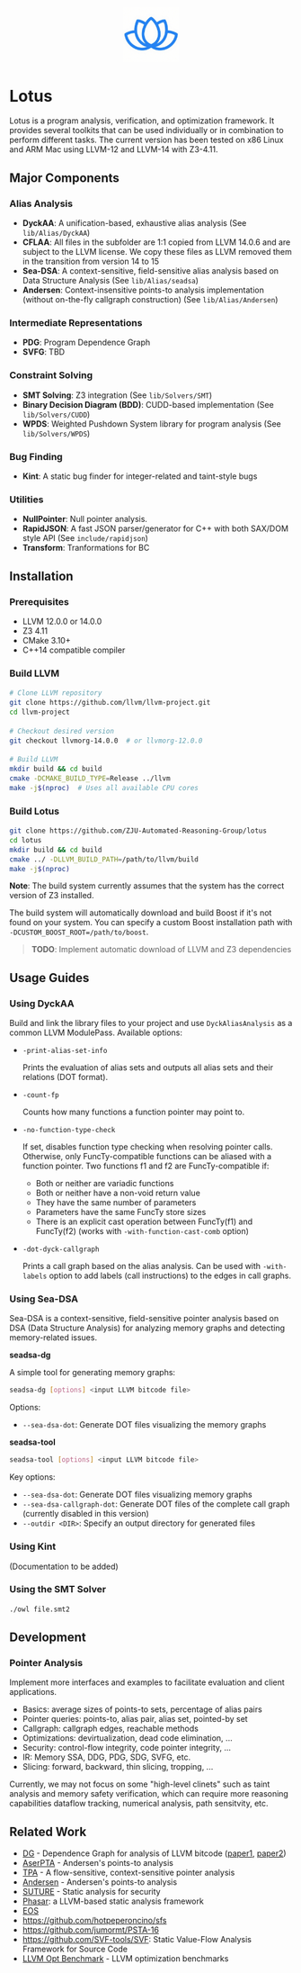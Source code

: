<p align="center">
  <img src="docs/logo.jpg" alt="Lotus Logo" width="100"/>
</p>

# Lotus 

Lotus is a program analysis, verification, and optimization framework. It provides several toolkits that can be used
individually or in combination to perform different tasks.
The current version has been tested on x86 Linux and ARM Mac using LLVM-12 and LLVM-14 with Z3-4.11.

## Major Components

### Alias Analysis

- **DyckAA**: A unification-based, exhaustive alias analysis (See `lib/Alias/DyckAA`)
- **CFLAA**: All files in the subfolder are 1:1 copied from LLVM 14.0.6 and are subject to the LLVM license.
  We copy these files as LLVM removed them in the transition from version 14 to 15
- **Sea-DSA**: A context-sensitive, field-sensitive alias analysis based on Data Structure Analysis (See `lib/Alias/seadsa`)
- **Andersen**: Context-insensitive points-to analysis implementation (without on-the-fly callgraph construction) (See `lib/Alias/Andersen`)

### Intermediate Representations

- **PDG**: Program Dependence Graph
- **SVFG**: TBD

### Constraint Solving

- **SMT Solving**: Z3 integration (See `lib/Solvers/SMT`)
- **Binary Decision Diagram (BDD)**: CUDD-based implementation (See `lib/Solvers/CUDD`)
- **WPDS**: Weighted Pushdown System library for program analysis (See `lib/Solvers/WPDS`)

### Bug Finding

- **Kint**: A static bug finder for integer-related and taint-style bugs

### Utilities

- **NullPointer**: Null pointer analysis.
- **RapidJSON**: A fast JSON parser/generator for C++ with both SAX/DOM style API (See `include/rapidjson`)
- **Transform**: Tranformations for BC

## Installation

### Prerequisites

- LLVM 12.0.0 or 14.0.0
- Z3 4.11
- CMake 3.10+
- C++14 compatible compiler

### Build LLVM

```bash
# Clone LLVM repository
git clone https://github.com/llvm/llvm-project.git
cd llvm-project

# Checkout desired version
git checkout llvmorg-14.0.0  # or llvmorg-12.0.0

# Build LLVM
mkdir build && cd build
cmake -DCMAKE_BUILD_TYPE=Release ../llvm
make -j$(nproc)  # Uses all available CPU cores
```

### Build Lotus

```bash
git clone https://github.com/ZJU-Automated-Reasoning-Group/lotus
cd lotus
mkdir build && cd build
cmake ../ -DLLVM_BUILD_PATH=/path/to/llvm/build
make -j$(nproc)
```

**Note**: The build system currently assumes that the system has the correct version of Z3 installed.

The build system will automatically download and build Boost if it's not found on your system. You can specify a custom Boost installation path with `-DCUSTOM_BOOST_ROOT=/path/to/boost`.

> **TODO**: Implement automatic download of LLVM and Z3 dependencies

## Usage Guides

### Using DyckAA

Build and link the library files to your project and use `DyckAliasAnalysis` as a common LLVM ModulePass. 
Available options:

* `-print-alias-set-info`
  
  Prints the evaluation of alias sets and outputs all alias sets and their relations (DOT format).

* `-count-fp`
  
  Counts how many functions a function pointer may point to.

* `-no-function-type-check`
  
  If set, disables function type checking when resolving pointer calls. Otherwise, only FuncTy-compatible functions can be aliased with a function pointer. Two functions f1 and f2 are FuncTy-compatible if:
  
  - Both or neither are variadic functions
  - Both or neither have a non-void return value
  - They have the same number of parameters
  - Parameters have the same FuncTy store sizes
  - There is an explicit cast operation between FuncTy(f1) and FuncTy(f2) (works with `-with-function-cast-comb` option)

* `-dot-dyck-callgraph`
  
  Prints a call graph based on the alias analysis. Can be used with `-with-labels` option to add labels (call instructions) to the edges in call graphs.

### Using Sea-DSA

Sea-DSA is a context-sensitive, field-sensitive pointer analysis based on DSA (Data Structure Analysis) for analyzing memory graphs and detecting memory-related issues.


**seadsa-dg**

A simple tool for generating memory graphs:

```bash
seadsa-dg [options] <input LLVM bitcode file>
```

Options:
- `--sea-dsa-dot`: Generate DOT files visualizing the memory graphs

**seadsa-tool**

```bash
seadsa-tool [options] <input LLVM bitcode file>
```

Key options:
- `--sea-dsa-dot`: Generate DOT files visualizing memory graphs
- `--sea-dsa-callgraph-dot`: Generate DOT files of the complete call graph (currently disabled in this version)
- `--outdir <DIR>`: Specify an output directory for generated files

### Using Kint

(Documentation to be added)

### Using the SMT Solver

```bash
./owl file.smt2
```

## Development 

### Pointer Analysis
Implement more interfaces and examples to facilitate evaluation and client applications.

- Basics: average sizes of points-to sets, percentage of alias pairs
- Pointer queries: points-to, alias pair, alias set, pointed-by set
- Callgraph: callgraph edges, reachable methods
- Optimizations: devirtualization, dead code elimination, ...
- Security: control-flow integrity, code pointer integrity, ...
- IR: Memory SSA, DDG, PDG, SDG, SVFG, etc.
- Slicing: forward, backward, thin slicing, tropping, ...

Currently, we may not focus on some "high-level clinets" such as taint analysis and  memory safety verification, which can require more reasoning capabilities dataflow tracking, numerical analysis, path sensitvity, etc.

## Related Work

- [DG](https://github.com/mchalupa/dg) - Dependence Graph for analysis of LLVM bitcode ([paper1](https://www.fi.muni.cz/~xchalup4/dg_atva20_preprint.pdf), [paper2](https://www.sciencedirect.com/science/article/pii/S2665963820300294?via%3Dihub))
- [AserPTA](https://github.com/PeimingLiu/AserPTA) - Andersen's points-to analysis
- [TPA](https://github.com/grievejia/tpa) - A flow-sensitive, context-sensitive pointer analysis
- [Andersen](https://github.com/grievejia/andersen) - Andersen's points-to analysis
- [SUTURE](https://github.com/seclab-ucr/SUTURE) - Static analysis for security
- [Phasar](https://github.com/secure-software-engineering/phasar):  a LLVM-based static analysis framework
- [EOS](https://github.com/gpoesia/eos)
- https://github.com/hotpeperoncino/sfs
- https://github.com/jumormt/PSTA-16 
- https://github.com/SVF-tools/SVF: Static Value-Flow Analysis Framework for Source Code
- [LLVM Opt Benchmark](https://github.com/dtcxzyw/llvm-opt-benchmark) - LLVM optimization benchmarks